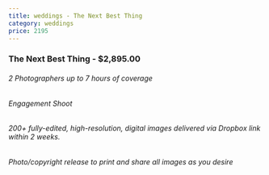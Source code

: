 ```yaml
---
title: weddings - The Next Best Thing
category: weddings
price: 2195
---
```

### The Next Best Thing - $2,895.00

###### 2 Photographers up to 7 hours of coverage

###### Engagement Shoot

###### 200+ fully-edited, high-resolution, digital images delivered via Dropbox link within 2 weeks.

###### Photo/copyright release to print and share all images as you desire